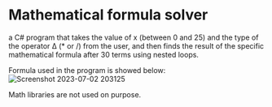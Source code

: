 # Mathematical formula solver
 a C# program that takes the value of x (between 0 and 25) and the type of the operator Δ (* or /) from the user, and then finds the result of the specific mathematical formula after 30 terms using nested loops.

Formula used in the program is showed below:
![Screenshot 2023-07-02 203125](https://github.com/armaganaysu/mathematicalformulasolver/assets/94437537/c608145c-fef0-4fd1-9d53-18ee6a492f28)

Math libraries are not used on purpose.
